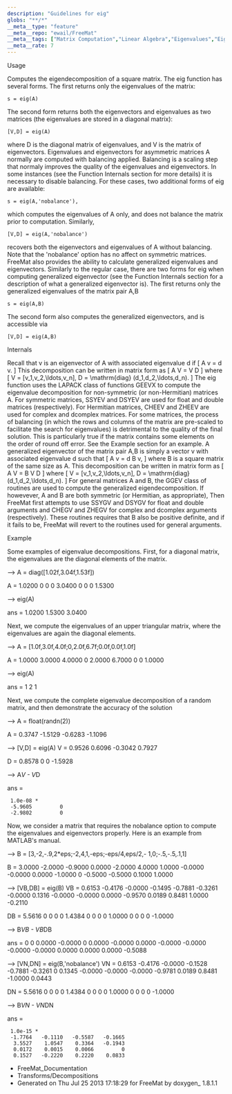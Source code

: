 ```yaml
---
description: "Guidelines for eig"
globs: "**/*"
__meta__type: "feature"
__meta__repo: "ewail/FreeMat"
__meta__tags: ["Matrix Computation","Linear Algebra","Eigenvalues","Eigendecomposition","Mathematics"]
__meta__rate: 7
---
```


 Usage

Computes the eigendecomposition of a square matrix. The eig
function has several forms. The first returns only the
eigenvalues of the matrix:

    s = eig(A)

The second form returns both the eigenvectors and
eigenvalues as two matrices (the eigenvalues are stored in a
diagonal matrix):

    [V,D] = eig(A)

where D is the diagonal matrix of eigenvalues, and V is the
matrix of eigenvectors.
Eigenvalues and eigenvectors for asymmetric matrices A
normally are computed with balancing applied. Balancing is a
scaling step that normaly improves the quality of the
eigenvalues and eigenvectors. In some instances (see the
Function Internals section for more details) it is necessary
to disable balancing. For these cases, two additional forms
of eig are available:

    s = eig(A,'nobalance'),

which computes the eigenvalues of A only, and does not
balance the matrix prior to computation. Similarly,

    [V,D] = eig(A,'nobalance')

recovers both the eigenvectors and eigenvalues of A without
balancing. Note that the 'nobalance' option has no affect on
symmetric matrices.
FreeMat also provides the ability to calculate generalized
eigenvalues and eigenvectors. Similarly to the regular case,
there are two forms for eig when computing generalized
eigenvector (see the Function Internals section for a
description of what a generalized eigenvector is). The first
returns only the generalized eigenvalues of the matrix pair
A,B

    s = eig(A,B)

The second form also computes the generalized eigenvectors,
and is accessible via

    [V,D] = eig(A,B)



 Internals

Recall that v is an eigenvector of A with associated
eigenvalue d if
 \[ A v = d v. \]
This decomposition can be written in matrix form as
 \[ A V = V D \]
where
 \[ V = [v_1,v_2,\ldots,v_n], D = \mathrm{diag}
(d_1,d_2,\ldots,d_n). \]
The eig function uses the LAPACK class of functions GEEVX to
compute the eigenvalue decomposition for non-symmetric (or
non-Hermitian) matrices A. For symmetric matrices, SSYEV and
DSYEV are used for float and double matrices (respectively).
For Hermitian matrices, CHEEV and ZHEEV are used for complex
and dcomplex matrices.
For some matrices, the process of balancing (in which the
rows and columns of the matrix are pre-scaled to facilitate
the search for eigenvalues) is detrimental to the quality of
the final solution. This is particularly true if the matrix
contains some elements on the order of round off error. See
the Example section for an example.
A generalized eigenvector of the matrix pair A,B is simply a
vector v with associated eigenvalue d such that
 \[ A v = d B v, \]
where B is a square matrix of the same size as A. This
decomposition can be written in matrix form as
 \[ A V = B V D \]
where
 \[ V = [v_1,v_2,\ldots,v_n], D = \mathrm{diag}
(d_1,d_2,\ldots,d_n). \]
For general matrices A and B, the GGEV class of routines are
used to compute the generalized eigendecomposition. If
howevever, A and B are both symmetric (or Hermitian, as
appropriate), Then FreeMat first attempts to use SSYGV and
DSYGV for float and double arguments and CHEGV and ZHEGV for
complex and dcomplex arguments (respectively). These
routines requires that B also be positive definite, and if
it fails to be, FreeMat will revert to the routines used for
general arguments.


 Example

Some examples of eigenvalue decompositions. First, for a
diagonal matrix, the eigenvalues are the diagonal elements
of the matrix.

  --> A = diag([1.02f,3.04f,1.53f])

  A =
      1.0200         0         0
           0    3.0400         0
           0         0    1.5300

  --> eig(A)

  ans =
      1.0200
      1.5300
      3.0400

Next, we compute the eigenvalues of an upper triangular
matrix, where the eigenvalues are again the diagonal
elements.

  --> A = [1.0f,3.0f,4.0f;0,2.0f,6.7f;0.0f,0.0f,1.0f]

  A =
      1.0000    3.0000    4.0000
           0    2.0000    6.7000
           0         0    1.0000

  --> eig(A)

  ans =
   1
   2
   1

Next, we compute the complete eigenvalue decomposition of a
random matrix, and then demonstrate the accuracy of the
solution

  --> A = float(randn(2))

  A =
      0.3747   -1.5129
     -0.6283   -1.1096

  --> [V,D] = eig(A)
  V =
      0.9526    0.6096
     -0.3042    0.7927

  D =
      0.8578         0
           0   -1.5928

  --> A*V - V*D

  ans =

     1.0e-08 *
     -5.9605         0
     -2.9802         0

Now, we consider a matrix that requires the nobalance option
to compute the eigenvalues and eigenvectors properly. Here
is an example from MATLAB's manual.

  --> B = [3,-2,-.9,2*eps;-2,4,1,-eps;-eps/4,eps/2,-
  1,0;-.5,-.5,.1,1]

  B =
      3.0000   -2.0000   -0.9000    0.0000
     -2.0000    4.0000    1.0000   -0.0000
     -0.0000    0.0000   -1.0000         0
     -0.5000   -0.5000    0.1000    1.0000

  --> [VB,DB] = eig(B)
  VB =
      0.6153   -0.4176   -0.0000   -0.1495
     -0.7881   -0.3261   -0.0000    0.1316
     -0.0000   -0.0000    0.0000   -0.9570
      0.0189    0.8481    1.0000   -0.2110

  DB =
      5.5616         0         0         0
           0    1.4384         0         0
           0         0    1.0000         0
           0         0         0   -1.0000

  --> B*VB - VB*DB

  ans =
           0         0    0.0000   -0.0000
           0    0.0000   -0.0000    0.0000
     -0.0000   -0.0000   -0.0000   -0.0000
      0.0000    0.0000    0.0000   -0.5088

  --> [VN,DN] = eig(B,'nobalance')
  VN =
      0.6153   -0.4176   -0.0000   -0.1528
     -0.7881   -0.3261         0    0.1345
     -0.0000   -0.0000   -0.0000   -0.9781
      0.0189    0.8481   -1.0000    0.0443

  DN =
      5.5616         0         0         0
           0    1.4384         0         0
           0         0    1.0000         0
           0         0         0   -1.0000

  --> B*VN - VN*DN

  ans =

     1.0e-15 *
     -1.7764   -0.1110   -0.5587   -0.1665
      3.5527    1.0547    0.3364   -0.1943
      0.0172    0.0015    0.0066         0
      0.1527   -0.2220    0.2220    0.0833


* FreeMat_Documentation
* Transforms/Decompositions
* Generated on Thu Jul 25 2013 17:18:29 for FreeMat by
  doxygen_ 1.8.1.1

